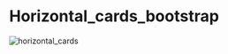 # Horizontal_cards_bootstrap
![horizontal_cards](https://user-images.githubusercontent.com/116554682/197586586-c82d262a-91ea-4840-86da-ee0f9112316b.jpeg)
